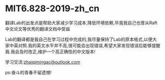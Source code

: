 # MIT6.828-2019-zh_cn

翻译Lab的出发点是帮助大家减少学习成本,降低环境依赖,毕竟我自己也曾从Raft中文论文等优秀的翻译文档中受益

Lab的翻译都是我自己在学习过程中完成的,我尽量保持了Lab的原本格式,以便大家中英对照.我的英文水平并不高,很可能会出现错误,希望大家发现错误后能够提醒我.我会及时改正,维护一个高正确性的中文版本!

学习交流:zhaiqimingac@outlook.com

ps:奋斗的青春不留遗憾!

